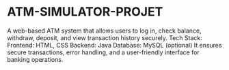 # ATM-SIMULATOR-PROJET
A web-based ATM system that allows users to log in, check balance, withdraw, deposit, and view transaction history securely.  Tech Stack: Frontend: HTML, CSS Backend: Java Database: MySQL (optional) It ensures secure transactions, error handling, and a user-friendly interface for banking operations.
